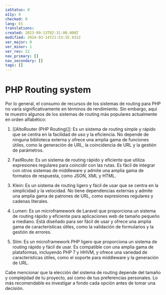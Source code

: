 ```yaml
---
iaStatus: 0
a11y: 0
checked: 0
lang: ES
translations: 
created: 2023-09-13T02:31:00.000Z
modified: 2024-03-14T21:53:35.931Z
ver_major: 0
ver_minor: 1
ver_rev: 22
nav_primary: []
nav_secondary: []
tags: []
---
```

# PHP Routing system

Por lo general, el consumo de recursos de los sistemas de routing para PHP no varía significativamente en términos de rendimiento. Sin embargo, aquí te muestro algunos de los sistemas de routing más populares actualmente en orden alfabético:

1.  [[AltoRouter (PHP Routing)]]: Es un sistema de routing simple y rápido que se centra en la facilidad de uso y la eficiencia. No depende de ninguna biblioteca externa y ofrece una amplia gama de funciones útiles, como la generación de URL, la coincidencia de URL y la gestión de parámetros.
    
2.  FastRoute: Es un sistema de routing rápido y eficiente que utiliza expresiones regulares para coincidir con las rutas. Es fácil de integrar con otros sistemas de middleware y admite una amplia gama de formatos de respuesta, como JSON, XML y HTML.
    
3.  Klein: Es un sistema de routing ligero y fácil de usar que se centra en la simplicidad y la velocidad. No tiene dependencias externas y admite una amplia gama de patrones de URL, como expresiones regulares y cadenas literales.
    
4.  Lumen: Es un microframework de Laravel que proporciona un sistema de routing rápido y eficiente para aplicaciones web de tamaño pequeño a mediano. Está diseñado para ser fácil de usar y ofrece una amplia gama de características útiles, como la validación de formularios y la gestión de errores.
    
5.  Slim: Es un microframework PHP ligero que proporciona un sistema de routing rápido y fácil de usar. Es compatible con una amplia gama de plataformas, incluyendo PHP 7 y HHVM, y ofrece una variedad de características útiles, como el soporte para middleware y la generación de URL.
    

Cabe mencionar que la elección del sistema de routing depende del tamaño y complejidad de tu proyecto, así como de tus preferencias personales. Lo más recomendable es investigar a fondo cada opción antes de tomar una decisión.
